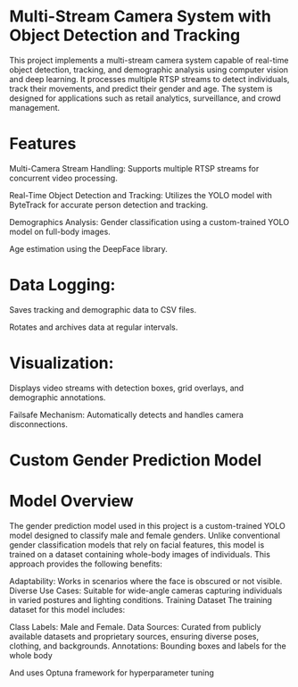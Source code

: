 # Multi-Stream Camera System with Object Detection and Tracking
This project implements a multi-stream camera system capable of real-time object detection, tracking, and demographic analysis using computer vision and deep learning. It processes multiple RTSP streams to detect individuals, track their movements, and predict their gender and age. The system is designed for applications such as retail analytics, surveillance, and crowd management.
# Features
Multi-Camera Stream Handling: Supports multiple RTSP streams for concurrent video processing.

Real-Time Object Detection and Tracking: Utilizes the YOLO model with ByteTrack for accurate person detection and tracking.

Demographics Analysis:
Gender classification using a custom-trained YOLO model on full-body images.

Age estimation using the DeepFace library.

# Data Logging:
Saves tracking and demographic data to CSV files.

Rotates and archives data at regular intervals.

# Visualization:
Displays video streams with detection boxes, grid overlays, and demographic annotations.

Failsafe Mechanism: Automatically detects and handles camera disconnections.

# Custom Gender Prediction Model
# Model Overview
The gender prediction model used in this project is a custom-trained YOLO model designed to classify male and female genders. Unlike conventional gender classification models that rely on facial features, this model is trained on a dataset containing whole-body images of individuals. This approach provides the following benefits:

Adaptability: Works in scenarios where the face is obscured or not visible.
Diverse Use Cases: Suitable for wide-angle cameras capturing individuals in varied postures and lighting conditions.
Training Dataset
The training dataset for this model includes:

Class Labels: Male and Female.
Data Sources: Curated from publicly available datasets and proprietary sources, ensuring diverse poses, clothing, and backgrounds.
Annotations: Bounding boxes and labels for the whole body

And uses Optuna framework for hyperparameter tuning
